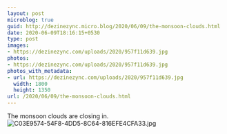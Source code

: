 ```yaml
---
layout: post
microblog: true
guid: http://dezinezync.micro.blog/2020/06/09/the-monsoon-clouds.html
date: 2020-06-09T18:16:15+0530
type: post
images:
- https://dezinezync.com/uploads/2020/957f11d639.jpg
photos:
- https://dezinezync.com/uploads/2020/957f11d639.jpg
photos_with_metadata:
- url: https://dezinezync.com/uploads/2020/957f11d639.jpg
  width: 1800
  height: 1350
url: /2020/06/09/the-monsoon-clouds.html
---
```

The monsoon clouds are closing in. 
![C03E9574-54F8-4DD5-8C64-816EFE4CFA33.jpg](https://dezinezync.com/uploads/2020/957f11d639.jpg)

